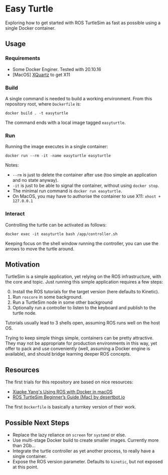 Easy Turtle
===========

Exploring how to get started with ROS TurtleSim as fast as possible using a single Docker container.


Usage
-----

### Requirements

* Some Docker Enginer. Tested with 20.10.16
* [MacOS] [XQuartz](https://github.com/XQuartz/XQuartz) to get X11

### Build

A single command is needed to build a working environment. From this repository root, where `Dockerfile` is:

    docker build . -t easyturtle

The command ends with a local image tagged `easyturtle`.

### Run

Running the image executes in a single container:

    docker run --rm -it -name easyturtle easyturtle

Notes:
* `--rm` is just to delete the container after use (too simple an application and no state anyway).
* `-it` is just to be able to signal the container, without using `docker stop`.
* The minimal run command is `docker run easyturtle`.
* On MacOS, you may have to authorise the container to use X11: `xhost + 127.0.0.1`

### Interact

Controlling the turtle can be activated as follows:

    docker exec -it easyturtle bash /app/controller.sh

Keeping focus on the shell window running the controller, you can use the arrows to move the turtle around.


Motivation
----------

TurtleSim is a simple application, yet relying on the ROS infrastructure, with the core and topic. Just running this simple application requires a few steps:

0. Install the ROS tutorials for the target version (here defaults to Kinetic).
1. Run `roscore` in some background.
2. Run a TurtleSim node in some other background
3. Optionally run a controller to listen to the keyboard and publish to the turtle node.

Tutorials usually lead to 3 shells open, assuming ROS runs well on the host OS.

Trying to keep simple things simple, containers can be pretty attractive. They may not be appropriate for production environments in this way, yet offer to pack and use conveniently (well, assuming a Docker engine is available), and should bridge learning deeper ROS concepts.


Resources
---------

The first trials for this repository are based on nice resources:

* [Xiaoke Yang's Using ROS with Docker in macOS](https://www.xiaokeyang.com/blog/using_ros_with_docker_in_macos)
* [ROS TurtleSim Beginner’s Guide (Mac) by desertbot.io](https://desertbot.io/blog/ros-turtlesim-beginners-guide-mac)

The first `Dockerfile` is basically a turnkey version of their work.


Possible Next Steps
-------------------

* Replace the lazy reliance on `screen` for `systemd` or else.
* Use multi-stage Docker build to create smaller images. Currently more than 2Gb...
* Integrate the turtle controller as yet another process, to really have a single container.
* Expose the ROS version parameter. Defaults to `kinetic`, but not exposed at this point.
